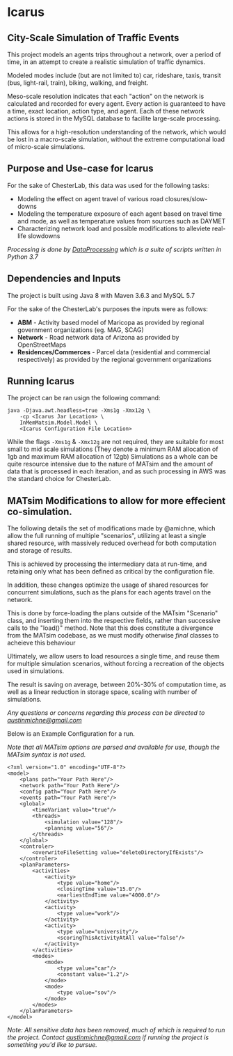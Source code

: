 # Icarus
## City-Scale Simulation of Traffic Events

This project models an agents trips throughout a network, over a period of time, in an attempt to create a realistic simulation of traffic dynamics.

Modeled modes include (but are not limited to) car, rideshare, taxis, transit (bus, light-rail, train), biking, walking, and freight.

Meso-scale resolution indicates that each "action" on the network is calculated and recorded for every agent. Every action is guaranteed to have a time, exact location, action type, and agent. Each of these network actions is stored in the MySQL database to facilite large-scale processing. 

This allows for a high-resolution understanding of the network, which would be lost in a macro-scale simulation, without the extreme computational load of micro-scale simulations.

## Purpose and Use-case for Icarus
For the sake of ChesterLab, this data was used for the following tasks:
* Modeling the effect on agent travel of various road closures/slow-downs
* Modeling the temperature exposure of each agent based on travel time and mode, as well as temperature values from sources such as DAYMET
* Characterizing network load and possible modifications to alleviete real-life slowdowns

*Processing is done by [DataProcessing](https://github.com/ChesterIcarus/DataProcessing) which is a suite of scripts written in Python 3.7*

## Dependencies and Inputs

The project is built using Java 8 with Maven 3.6.3 and MySQL 5.7

For the sake of the ChesterLab's purposes the inputs were as follows:
* **ABM** - Activity based model of Maricopa as provided by regional government organizations (eg. MAG, SCAG)
* **Network** - Road network data of Arizona as provided by OpenStreetMaps
* **Residences/Commerces** - Parcel data (residential and commercial respectively) as provided by the regional government organizations

## Running Icarus
The project can be ran usign the following command:
```
java -Djava.awt.headless=true -Xms1g -Xmx12g \
    -cp <Icarus Jar Location> \
    InMemMatsim.Model.Model \
    <Icarus Configuration File Location>
```
While the flags ```-Xms1g``` & ```-Xmx12g``` are not required, they are suitable for most small to mid scale simulations (They denote a minimum RAM allocation of 1gb and maximum RAM allocation of 12gb)
Simulations as a whole can be quite resource intensive due to the nature of MATsim and the amount of data that is processed in each iteration, and as such processing in AWS was the standard choice for ChesterLab.


## MATsim Modifications to allow for more effecient co-simulation.
The following details the set of modifications made by @amichne, which allow the full running of multiple "scenarios", utilizing at least a single shared resource, with massively reduced overhead for both computation and storage of results.

This is achieved by processing the intermediary data at run-time, and retaining only what has been defined as critical by the configuration file. 

In addition, these changes optimize the usage of shared resources for concurrent simulations, such as the plans for each agents travel on the network.

This is done by force-loading the plans outside of the MATsim "Scenario" class, and inserting them into the respective fields, rather than successive calls to the "load<Resource>()" method. Note that this does constitute a divergence from the MATsim codebase, as we must modify otherwise *final* classes to acheieve this behaviour

Ultimately, we allow users to load resources a single time, and reuse them for multiple simulation scenarios, without forcing a recreation of the objects used in simulations. 

The result is saving on average, between 20%-30% of computation time, as well as a linear reduction in storage space, scaling with number of simulations.

*Any questions or concerns regarding this process can be directed to austinmichne@gmail.com*

Below is an Example Configuration for a run. 

*Note that all MATsim options are parsed and available for use, though the MATsim syntax is not used.*

```
<?xml version="1.0" encoding="UTF-8"?>
<model>
    <plans path="Your Path Here"/>
    <network path="Your Path Here"/>
    <config path="Your Path Here"/>
    <events path="Your Path Here"/>
    <global>
        <timeVariant value="true"/>
        <threads>
            <simulation value="128"/>
            <planning value="56"/>
        </threads>
    </global>
    <controler>
        <overwriteFileSetting value="deleteDirectoryIfExists"/>
    </controler>
    <planParameters>
        <activities>
            <activity>
                <type value="home"/>
                <closingTime value="15.0"/>
                <earliestEndTime value="4000.0"/>
            </activity>
            <activity>
                <type value="work"/>
            </activity>
            <activity>
                <type value="university"/>
                <scoringThisActivityAtAll value="false"/>
            </activity>
        </activities>
        <modes>
            <mode>
                <type value="car"/>
                <constant value="1.2"/>
            </mode>
            <mode>
                <type value="sov"/>
            </mode>
        </modes>
    </planParameters>
</model>
```

*Note: All sensitive data has been removed, much of which is required to run the project. Contact austinmichne@gmail.com if running the project is something you'd like to pursue.*

